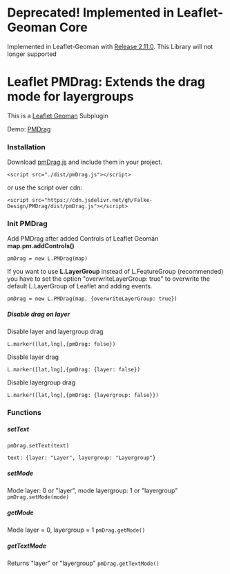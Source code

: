 # Deprecated! Implemented in Leaflet-Geoman Core
Implemented in Leaflet-Geoman with [Release 2.11.0](https://github.com/geoman-io/leaflet-geoman/releases/tag/2.11.0). This Library will not longer supported


# Leaflet PMDrag: Extends the drag mode for layergroups
This is a [Leaflet Geoman](https://github.com/geoman-io/leaflet-geoman) Subplugin 

Demo: [PMDrag](https://falke-design.github.io/PMDrag/)

### Installation
Download [pmDrag.js](https://raw.githubusercontent.com/Falke-Design/PMDrag/master/dist/pmDrag.js) and include them in your project.

`<script src="./dist/pmDrag.js"></script>`

or use the script over cdn:

`<script src="https://cdn.jsdelivr.net/gh/Falke-Design/PMDrag/dist/pmDrag.js"></script>`

### Init PMDrag
Add PMDrag after added Controls of Leaflet Geoman **map.pm.addControls()**

`pmDrag = new L.PMDrag(map)`

If you want to use **L.LayerGroup** instead of L.FeatureGroup (recommended) you have to set the option "overwriteLayerGroup: true" to overwrite the default L.LayerGroup of Leaflet and adding events.

`pmDrag = new L.PMDrag(map, {overwriteLayerGroup: true})`

##### Disable drag on layer
Disable layer and layergroup drag

`L.marker([lat,lng],{pmDrag: false})`

Disable layer drag

`L.marker([lat,lng],{pmDrag: {layer: false})`

Disable layergroup drag

`L.marker([lat,lng],{pmDrag: {layergroup: false}})`

### Functions

##### setText
`pmDrag.setText(text)`
```
text: {layer: "Layer", layergroup: "Layergroup"}
```

##### setMode
Mode layer: 0 or "layer", mode layergroup: 1 or "layergroup"
`pmDrag.setMode(mode)`

##### getMode
Mode layer = 0, layergroup = 1
`pmDrag.getMode()`

##### getTextMode
Returns "layer" or "layergroup"
`pmDrag.getTextMode()`

